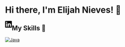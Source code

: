 # Hi there, I'm Elijah Nieves! 👋

[<img align="left" alt="elijahnieves | LinkedIn" width="22px" src="./linkedin.svg" />](https://www.linkedin.com/in/elijah-h-nieves/)


## My Skills 🧠

[![Java](https://img.shields.io/badge/Java-%23ED8B00.svg?logo=openjdk&logoColor=white)](#)


